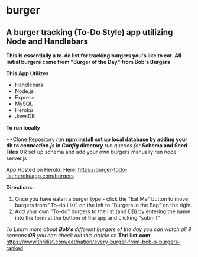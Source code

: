# burger
## A burger tracking (To-Do Style) app utilizing Node and Handlebars

**This is essentially a to-do list for tracking burgers you's like to eat. All initial burgers come from "Burger of the Day" from Bob's Burgers**

**This App Utilizes**
* Handlebars
* Node.js
* Express
* MySQL
* Heroku 
* JawsDB

**To run locally**

**Clone Repository
*run* **npm install**
**set up local database by adding your db to *connection.js* in *Config* directory**
*run queries for* **Schema and Seed Files** OR set up schema and add your own burgers manually
run node server.js

App Hosted on Heroku Here: https://burger-todo-list.herokuapp.com/burgers

**Directions:**

1. Once you have eaten a burger type - click the "Eat Me" button to move burgers from "To-do List" on the left to "Burgers in the Bag" on the right.
2. Add your own "To-do" burgers to the list (and DB) by entering the name into the form at the bottom of the app and clicking "submit"

*To Learn more about **Bob's** different burgers of the day you can watch all 9 seasons **OR** you can check out this article on* **Thrillist.com**: https://www.thrillist.com/eat/nation/every-burger-from-bob-s-burgers-ranked
